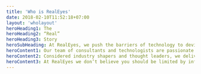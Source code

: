 ```yaml
---
title: 'Who is RealEyes'
date: 2018-02-10T11:52:18+07:00
layout: 'wholayout'
heroHeading1: The
heroHeading2: “Real”
heroHeading3: Story
heroSubHeading: At RealEyes, we push the barriers of technology to devise creative solutions that overdeliver for our customers.
heroContent1: Our team of consultants and technologists are passionate about creating highly engaging streaming media experiences. We are equally at ease powering the world’s most anticipated and watched streaming events and programming—including the Olympics, World Cup, The Super Bowl, and the Masters—or enabling companies like Oracle to seamlessly and securely broadcast to a global network of over 50,000 employees. From bespoke application development to complex media aggregation and intelligence, RealEyes’ versatile team of technologists are adept at complementing existing technology teams to tackle some of the industry’s most complex problems.
heroContent2: Considered industry shapers and thought leaders, we deliver exceptional viewer experiences for broadcasters, media and e-gaming companies, as well as for brands whose needs cannot be met by off-the-shelf software. We do this through a mix of consulting, bespoke development, and our own robust platform and suite of products, enabling us to deliver tailored solutions that help ensure success every single time.
heroContent3: At RealEyes we don’t believe you should be limited by inflexible technology. You can rely on us to provide insight and to push the boundaries of off the shelf streaming platforms. Whatever suite of products you use, our own or someone else’s, we will be joined at the hip with you to deliver perfection.
---
```

